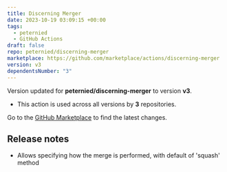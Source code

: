 ```yaml
---
title: Discerning Merger
date: 2023-10-19 03:09:15 +00:00
tags:
  - peternied
  - GitHub Actions
draft: false
repo: peternied/discerning-merger
marketplace: https://github.com/marketplace/actions/discerning-merger
version: v3
dependentsNumber: "3"
---
```



Version updated for **peternied/discerning-merger** to version **v3**.
- This action is used across all versions by **3** repositories.

Go to the [GitHub Marketplace](https://github.com/marketplace/actions/discerning-merger) to find the latest changes.

## Release notes

- Allows specifying how the merge is performed, with default of 'squash' method

